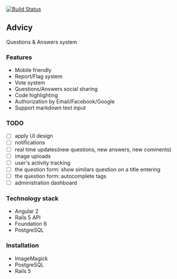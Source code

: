 [![Build Status](https://travis-ci.org/alexkojin/advicy.svg?branch=master)](https://travis-ci.org/alexkojin/advicy)

## Advicy

Questions & Answers system

### Features

- Mobile friendly
- Report/Flag system
- Vote system
- Questions/Answers social sharing
- Code highlighting
- Authorization by Email/Facebook/Google
- Support markdown text input


### TODO

- [ ] apply UI design
- [ ] notifications
- [ ] real time updates(new questions, new answers, new comments)
- [ ] image uploads
- [ ] user's activity tracking
- [ ] the question form: show similars question on a title entering
- [ ] the question form: autocomplete tags
- [ ] administration dashboard

### Technology stack
- Angular 2
- Rails 5 API 
- Foundation 6
- PostgreSQL

### Installation

- ImageMagick
- PostgreSQL
- Rails 5
